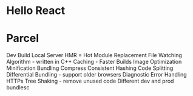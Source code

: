 # Hello React

# Parcel
Dev Build
Local Server
HMR = Hot Module Replacement
File Watching Algorithm - written in C++
Caching - Faster Builds
Image Optimization
Minification
Bundling
Compress
Consistent Hashing
Code Splitting
Differential Bundling - support older browsers
Diagnostic
Error Handling
HTTPs
Tree Shaking - remove unused code
Different dev and prod bundlesc